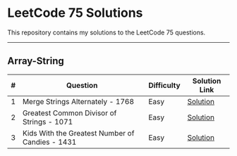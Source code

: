 # LeetCode 75 Solutions

This repository contains my solutions to the LeetCode 75 questions.

---

## Array-String

| #   | Question                                    | Difficulty | Solution Link                                                 |
| --- | ------------------------------------------ | ---------- | ------------------------------------------------------------ |
| 1   | Merge Strings Alternately - 1768           | Easy       | [Solution](Array-String/Merge%20Strings%20Alternately%20-%201768/) |
| 2   | Greatest Common Divisor of Strings - 1071  | Easy       | [Solution](Array-String/Greatest%20Common%20Divisor%20of%20Strings%20-%201071/) |
| 3   | Kids With the Greatest Number of Candies - 1431 | Easy       | [Solution](Array-String/Kids%20With%20the%20Greatest%20Number%20of%20Candies%20-%201431/) |